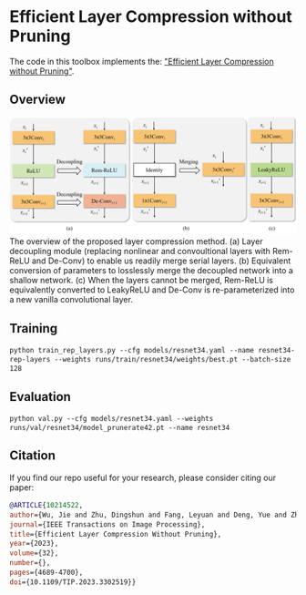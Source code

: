 # Efficient Layer Compression without Pruning
The code in this toolbox implements the: ["Efficient Layer Compression without Pruning"](https://ieeexplore.ieee.org/abstract/document/10214522).

## Overview
![layer compression without pruning method.](./images/311.png)
The overview of the proposed layer compression method.
(a) Layer decoupling module (replacing nonlinear and convoultional layers with Rem-ReLU and De-Conv)
to enable us readily merge serial layers. (b) Equivalent conversion of parameters to losslessly merge the decoupled network into a shallow network. (c) When
the layers cannot be merged, Rem-ReLU is equivalently converted to LeakyReLU and De-Conv is re-parameterized into a new vanilla convolutional layer.

## Training

```
python train_rep_layers.py --cfg models/resnet34.yaml --name resnet34-rep-layers --weights runs/train/resnet34/weights/best.pt --batch-size 128  
```

## Evaluation
```
python val.py --cfg models/resnet34.yaml --weights runs/val/resnet34/model_prunerate42.pt --name resnet34
```

## Citation

   If you find our repo useful for your research, please consider citing our paper:

   ```bibtex
   @ARTICLE{10214522,
  author={Wu, Jie and Zhu, Dingshun and Fang, Leyuan and Deng, Yue and Zhong, Zhun},
  journal={IEEE Transactions on Image Processing}, 
  title={Efficient Layer Compression Without Pruning}, 
  year={2023},
  volume={32},
  number={},
  pages={4689-4700},
  doi={10.1109/TIP.2023.3302519}}
   ```
